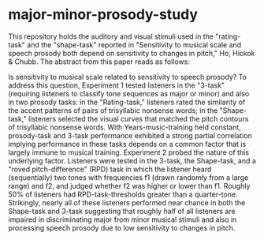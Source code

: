 # major-minor-prosody-study
This repository holds the auditory and visual stimuli used in the "rating-task" and the "shape-task" reported in "Sensitivity to musical scale and speech prosody both depend on sensitivity to changes in pitch," Ho, Hickok &amp; Chubb.  The abstract from this paper reads as follows:

Is sensitivity to musical scale related to sensitivity to speech prosody?  To address this question, Experiment 1 tested listeners in the "3-task" (requiring listeners to classify tone sequences as major or minor) and also in two prosody tasks:  in the "Rating-task," listeners rated the similarity of the accent patterns of pairs of trisyllabic nonsense words; in the "Shape-task," listeners selected the visual curves that matched the pitch contours of trisyllabic nonsense words. 
With Years-music-training held constant, prosody-task and 3-task performance exhibited a strong partial correlation implying performance in these tasks depends on a common factor that is largely immune to musical training.
Experiment 2 probed the nature of this underlying factor.  Listeners were tested in the 3-task, the Shape-task, and a "roved pitch-difference" (RPD) task in which the listener heard (sequentially) two tones with frequencies f1 (drawn randomly from a large range) and f2, and judged whether f2 was higher or lower than f1.  Roughly 50% of listeners had RPD-task-thresholds greater than a quarter-tone.  Strikingly, nearly all of these listeners performed near chance in both the Shape-task and 3-task suggesting that roughly half of all listeners are impaired in discriminating major from minor musical stimuli and also in processing speech prosody due to low sensitivity to changes in pitch. 
